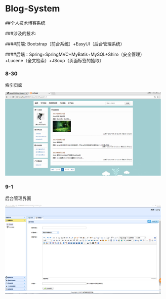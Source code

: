 # Blog-System
##个人技术博客系统

###涉及的技术:

####前端: Bootstrap（前台系统）+EasyUI（后台管理系统）

####后端：Spring+SpringMVC+MyBatis+MySQL+Shiro（安全管理）+Lucene（全文检索）+JSoup（页面标签的抽取）



### 8-30

索引页面

![image](images/index.png)





### 9-1

后台管理界面

![image](images/back-end.png)

